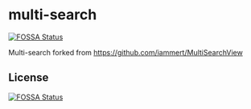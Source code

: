 # multi-search
[![FOSSA Status](https://app.fossa.io/api/projects/git%2Bgithub.com%2FAniTrend%2Fmaterial-multi-search.svg?type=shield)](https://app.fossa.io/projects/git%2Bgithub.com%2FAniTrend%2Fmaterial-multi-search?ref=badge_shield)

Multi-search forked from https://github.com/iammert/MultiSearchView 


## License
[![FOSSA Status](https://app.fossa.io/api/projects/git%2Bgithub.com%2FAniTrend%2Fmaterial-multi-search.svg?type=large)](https://app.fossa.io/projects/git%2Bgithub.com%2FAniTrend%2Fmaterial-multi-search?ref=badge_large)